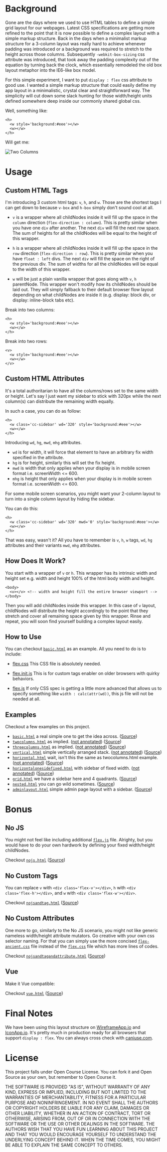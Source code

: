 # Background

Gone are the days where we used to use HTML tables to define a simple grid layout for our webpages. Latest CSS specifications are getting more refined to the point that it is now possible to define a complex layout with a simple markup structure. Back in the days when a minimalist markup structure for a 3-column layout was really hard to achieve whenever padding was introduced or a background was required to stretch to the height across those columns. Subsequently `-webkit-box-sizing` css attribute was introduced, that took away the padding complexity out of the equation by turning back the clock, which essentially remodeled the old box layout metaphor into the IE6-like box model. 

For this simple experiment, I want to put `display : flex` css attribute to good use. I wanted a simple markup structure that could easily define my app layout in a minimalistic, crystal clear and straightforward way. The simplicity will cut down some slack hunting for those width/height units defined somewhere deep inside our commonly shared global css.

Well, something like:

```
<h>
  <w style='background:#eee'></w>
  <w></w>
</h>

```

Will get me:

![Two Columns](https://brucewangsg.github.io/flexapplayout/images/twocolumns-no-annotation.png)


# Usage

## Custom HTML Tags

I'm introducing 3 custom html tags: `v`, `h`, and `w`. Those are the shortest tags I can get down to because `v-box` and `h-box` simply don't sound cool at all.   

- `v` is a wrapper where all childNodes inside it will fill up the space in the `column` direction (`flex-direction : column`). This is pretty similar when you have one `div` after another. The next `div` will fill the next row space. The sum of heights for all the childNodes will be equal to the height of this wrapper. 

- `h` is a wrapper where all childNodes inside it will fill up the space in the `row` direction (`flex-direction : row`). This is pretty similar when you have `float : left` divs. The next `div` will fill the space on the right of the previous div. The sum of widths for all the childNodes will be equal to the width of this wrapper. 

- `w` will be just a plain vanilla wrapper that goes along with `v`, `h` parentNode. This wrapper won't modify how its childNodes should be laid out. They will simply fallback to their default browser flow layout depending on what childNodes are inside it (e.g. display: block div, or display: inline-block tabs etc).


Break into two columns:

```
<h>
  <w style='background:#eee'></w>
  <w></w>
</h>

```

Break into two rows:

```
<v>
  <w style='background:#eee'></w>
  <w></w>
</v>

```

## Custom HTML Attributes

It's a total authoritarian to have all the columns/rows set to the same width or height. Let's say I just want my sidebar to stick with 320px while the next column(s) can distribute the remaining width equally. 

In such a case, you can do as follow:

```
<h>
  <w class='cc-sidebar' wd='320' style='background:#eee'></w>
  <w></w>
</h>

```

Introducing `wd`, `hg`, `mwd`, `mhg` attributes.

- `wd` is for width, it will force that element to have an arbitrary fix width specified in the attribute.
- `hg` is for height, similarly this will set the fix height.
- `mwd` is width that only applies when your display is in mobile screen format i.e. screenWidth <= 600.
- `mhg` is height that only applies when your display is in mobile screen format i.e. screenWidth <= 600.

For some mobile screen scenarios, you might want your 2-column layout to turn into a single column layout by hiding the sidebar. 

You can do this:

```
<h>
  <w class='cc-sidebar' wd='320' mwd='0' style='background:#eee'></w>
  <w></w>
</h>

```

That was easy, wasn't it? All you have to remember is `v`, `h`, `w` tags, `wd`, `hg` attributes and their variants `mwd`, `mhg` attributes.


## How Does It Work?

You start with a wrapper of `v` or `h`. This wrapper has its intrinsic width and height set e.g. width and height 100% of the html body width and height.

```
<body>
  <v></v> <!-- width and height fill the entire browser viewport -->
</body>
```

Then you will add childNodes inside this wrapper. In this case of `v` layout, childNodes will distribute the height accordingly to the point that they stretch and cover all remaining space given by this wrapper. Rinse and repeat, you will soon find yourself building a complex layout easily.

## How to Use

You can checkout [`basic.html`](https://brucewangsg.github.io/flexapplayout/basic.html) as an example. All you need to do is to include:

- [flex.css](https://raw.githubusercontent.com/brucewangsg/flexapplayout/master/stylesheets/flex.css)
	This CSS file is absolutely needed.  
	
- [flex.init.js](https://raw.githubusercontent.com/brucewangsg/flexapplayout/master/javascripts/flex.init.js)
	This is for custom tags enabler on older browsers with quirky behaviors.
	
- [flex.js](https://raw.githubusercontent.com/brucewangsg/flexapplayout/master/javascripts/flex.js)
	If only CSS spec is getting a little more advanced that allows us to specify something like `width : calc(attr(wd))`, this js file will not be needed at all.


## Examples

Checkout a few examples on this project.

- [`basic.html`](https://brucewangsg.github.io/flexapplayout/basic.html) a real simple one to get the idea across. ([Source](https://raw.githubusercontent.com/brucewangsg/flexapplayout/master/basic.html))
- [`twocolumns.html`](https://brucewangsg.github.io/flexapplayout/twocolumns.html) as implied. ([not annotated](https://brucewangsg.github.io/flexapplayout/twocolumns.html?annotation=0)) ([Source](https://raw.githubusercontent.com/brucewangsg/flexapplayout/master/twocolumns.html))
- [`threecolumns.html`](https://brucewangsg.github.io/flexapplayout/threecolumns.html) as implied. ([not annotated](https://brucewangsg.github.io/flexapplayout/threecolumns.html?annotation=0)) ([Source](https://raw.githubusercontent.com/brucewangsg/flexapplayout/master/threecolumns.html))
- [`vertical.html`](https://brucewangsg.github.io/flexapplayout/vertical.html) simple vertically arranged stack. ([not annotated](https://brucewangsg.github.io/flexapplayout/vertical.html?annotation=0)) ([Source](https://raw.githubusercontent.com/brucewangsg/flexapplayout/master/vertical.html))
- [`horizontal.html`](https://brucewangsg.github.io/flexapplayout/horizontal.html) wait, isn't this the same as twocolumns.html example. ([not annotated](https://brucewangsg.github.io/flexapplayout/horizontal.html?annotation=0)) ([Source](https://raw.githubusercontent.com/brucewangsg/flexapplayout/master/horizontal.html))
- [`horizontalonesidefixed.html`](https://brucewangsg.github.io/flexapplayout/horizontalonesidefixed.html) with sidebar of fixed width. ([not annotated](https://brucewangsg.github.io/flexapplayout/horizontalonesidefixed.html?annotation=0)) ([Source](https://raw.githubusercontent.com/brucewangsg/flexapplayout/master/horizontalonesidefixed.html))
- [`grid.html`](https://brucewangsg.github.io/flexapplayout/grid.html) we have a sidebar here and 4 quadrants. ([Source](https://raw.githubusercontent.com/brucewangsg/flexapplayout/master/grid.html))
- [`nested.html`](https://brucewangsg.github.io/flexapplayout/nested.html) you can go wild sometimes. ([Source](https://raw.githubusercontent.com/brucewangsg/flexapplayout/master/nested.html))
- [`adminlayout.html`](https://brucewangsg.github.io/flexapplayout/adminlayout.html) simple admin page layout with a sidebar. ([Source](https://raw.githubusercontent.com/brucewangsg/flexapplayout/master/adminlayout.html))


# Bonus

## No JS

You might not feel like including additional [`flex.js`](https://raw.githubusercontent.com/brucewangsg/flexapplayout/master/javascripts/flex.js) file. Alrighty, but you would have to do your own hardwork by defining your fixed width/height childNodes. 

Checkout [`nojs.html`](https://brucewangsg.github.io/flexapplayout/nojs.html) ([Source](https://raw.githubusercontent.com/brucewangsg/flexapplayout/master/nojs.html))

## No Custom Tags

You can replace `v` with `<div class='flex-v'></div>`, `h` with `<div class='flex-h'></div>`, and `w` with `<div class='flex-w'></div>`.

Checkout [`nojsandtag.html`](https://brucewangsg.github.io/flexapplayout/nojsandtag.html) ([Source](https://raw.githubusercontent.com/brucewangsg/flexapplayout/master/nojsandtag.html))


## No Custom Attributes

One more to go, similarly to the No JS scenario, you might not like generic nameless width/height attribute mutators. Go creative with your own css selector naming. For that you can simply use the more concised [`flex-ancient.css`](https://raw.githubusercontent.com/brucewangsg/flexapplayout/master/stylesheets/flex-ancient.css) file instead of the [`flex.css`](https://raw.githubusercontent.com/brucewangsg/flexapplayout/master/stylesheets/flex.css) file which has more lines of codes.

Checkout [`nojsandtagandattribute.html`](https://brucewangsg.github.io/flexapplayout/nojsandtagandattribute.html) ([Source](https://raw.githubusercontent.com/brucewangsg/flexapplayout/master/nojsandtagandattribute.html))

## Vue

Make it Vue compatible:

Checkout [`vue.html`](https://brucewangsg.github.io/flexapplayout/vue.html) ([Source](https://raw.githubusercontent.com/brucewangsg/flexapplayout/master/vue.html))

# Final Notes

We have been using this layout structure on [WireframeApp.io](https://wireframeapp.io/app) and [IconApp.io](https://iconapp.io/app). It's pretty much in production ready for all browsers that support `display : flex`. You can always cross check with [caniuse.com](http://caniuse.com/#search=flex).

# License

This project falls under Open Course License. You can fork it and Open Source as your own, but remember to Open Course it.

THE SOFTWARE IS PROVIDED "AS IS", WITHOUT WARRANTY OF ANY KIND, EXPRESS OR IMPLIED, INCLUDING BUT NOT LIMITED TO THE WARRANTIES OF MERCHANTABILITY, FITNESS FOR A PARTICULAR PURPOSE AND NONINFRINGEMENT. IN NO EVENT SHALL THE AUTHORS OR COPYRIGHT HOLDERS BE LIABLE FOR ANY CLAIM, DAMAGES OR OTHER LIABILITY, WHETHER IN AN ACTION OF CONTRACT, TORT OR OTHERWISE, ARISING FROM, OUT OF OR IN CONNECTION WITH THE SOFTWARE OR THE USE OR OTHER DEALINGS IN THE SOFTWARE. THE AUTHORS WISH THAT YOU HAVE FUN LEARNING ABOUT THIS PROJECT AND THAT YOU WOULD ENCOURAGE YOURSELF TO UNDERSTAND THE UNDERLYING CONCEPT BEHIND IT. WHEN THE TIME COMES, YOU MIGHT BE ABLE TO EXPLAIN THE SAME CONCEPT TO OTHERS.

